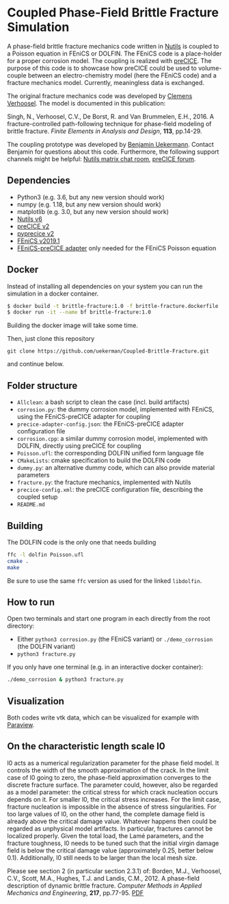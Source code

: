# Coupled Phase-Field Brittle Fracture Simulation

A phase-field brittle fracture mechanics code written in [Nutils](http://www.nutils.org/en/latest/) is coupled to a Poisson equation in FEniCS or DOLFIN. The FEniCS code is a place-holder for a proper corrosion model. The coupling is realized with [preCICE](https://www.precice.org/). The purpose of this code is to showcase how preCICE could be used to volume-couple between an electro-chemistry model (here the FEniCS code) and a fracture mechanics model. Currently, meaningless data is exchanged.

The original fracture mechanics code was developed by [Clemens Verhoosel](https://www.tue.nl/en/research/researchers/clemens-verhoosel/). The model is documented in this publication:
 
Singh, N., Verhoosel, C.V., De Borst, R. and Van Brummelen, E.H., 2016. A fracture-controlled path-following technique for phase-field modeling of brittle fracture. _Finite Elements in Analysis and Design_, **113**, pp.14-29.

The coupling prototype was developed by [Benjamin Uekermann](https://github.com/uekerman).
Contact Benjamin for questions about this code. Furthermore, the following support channels might be helpful: [Nutils matrix chat room](https://matrix.to/#/#nutils-users:matrix.org), [preCICE forum](https://precice.discourse.group/).

## Dependencies

* Python3 (e.g. 3.6, but any new version should work)
* numpy (e.g. 1.18, but any new version should work)
* matplotlib (e.g. 3.0, but any new version should work)
* [Nutils v6](https://pypi.org/project/nutils/) 
* [preCICE v2](https://github.com/precice/precice/releases/tag/v2.1.0)
* [pyprecice v2](https://pypi.org/project/pyprecice/) 
* [FEniCS v2019.1](https://fenicsproject.org/download/)
* [FEniCS-preCICE adapter](https://pypi.org/project/fenicsprecice/) only needed for the FEniCS Poisson equation

## Docker

Instead of installing all dependencies on your system you can run the simulation in a docker container.
```bash
$ docker build -t brittle-fracture:1.0 -f brittle-fracture.dockerfile
$ docker run -it --name bf brittle-fracture:1.0
```
Building the docker image will take some time.

Then, just clone this repository
```
git clone https://github.com/uekerman/Coupled-Brittle-Fracture.git
```
and continue below.

## Folder structure

- `Allclean`: a bash script to clean the case (incl. build artifacts)
- `corrosion.py`: the dummy corrosion model, implemented with FEniCS, using the FEniCS-preCICE adapter for coupling
- `precice-adapter-config.json`: the FEniCS-preCICE adapter configuration file
- `corrosion.cpp`: a similar dummy corrosion model, implemented with DOLFIN, directly using preCICE for coupling
- `Poisson.ufl`: the corresponding DOLFIN unified form language file
- `CMakeLists`: cmake specification to build the DOLFIN code  
- `dummy.py`: an alternative dummy code, which can also provide material parameters
- `fracture.py`: the fracture mechanics, implemented with Nutils
- `precice-config.xml`: the preCICE configuration file, describing the coupled setup
- `README.md`

## Building

The DOLFIN code is the only one that needs building

```bash
ffc -l dolfin Poisson.ufl
cmake .
make
```

Be sure to use the same `ffc` version as used for the linked `libdolfin`.

## How to run

Open two terminals and start one program in each directly from the root directory:
* Either `python3 corrosion.py` (the FEniCS variant) or `./demo_corrosion` (the DOLFIN variant)
* `python3 fracture.py`

If you only have one terminal (e.g. in an interactive docker container):
```bash
./demo_corrosion & python3 fracture.py
```

## Visualization

Both codes write vtk data, which can be visualized for example with [Paraview](https://www.paraview.org/).

## On the characteristic length scale l0

l0 acts as a numerical regularization parameter for the phase field model. It controls the width of the smooth approximation of the crack. In the limit case of l0 going to zero, the phase-field approximation converges to the discrete fracture surface. The parameter could, however, also be regarded as a model parameter: the critical stress for which crack nucleation occurs depends on it. For smaller l0, the critical stress increases. For the limit case, fracture nucleation is impossible in the absence of stress singularities. For too large values of l0, on the other hand, the complete damage field is already above the critical damage value. Whatever happens then could be regarded as unphysical model artifacts. In particular, fractures cannot be localized properly. Given the total load, the Lamé parameters, and the fracture toughness, l0 needs to be tuned such that the initial virgin damage field is below the critical damage value (approximately 0.25, better below 0.1). Additionally, l0 still needs to be larger than the local mesh size.

Please see section 2 (in particular section 2.3.1) of:
Borden, M.J., Verhoosel, C.V., Scott, M.A., Hughes, T.J. and Landis, C.M., 2012. A phase-field description of dynamic brittle fracture. _Computer Methods in Applied Mechanics and Engineering_, **217**, pp.77-95. [PDF](https://apps.dtic.mil/sti/pdfs/ADA555337.pdf)
